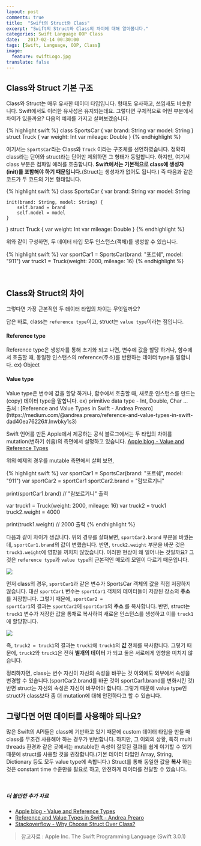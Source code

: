 ```yaml
---
layout: post
comments: true
title:  "Swift의 Struct와 Class"
excerpt: "Swift의 Struct와 Class의 차이에 대해 알아봅니다."
categories: Swift Language OOP Class
date:   2017-02-14 00:30:00
tags: [Swift, Language, OOP, Class]
image:
  feature: swiftLogo.jpg
translate: false
---
```


## Class와 Struct 기본 구조

Class와 Struct는 매우 유사한 데이터 타입입니다. 형태도 유사하고, 쓰임새도 비슷합니다. Swift에서도 이러한 유사성은 유지되는데요. 그렇다면 구체적으로 어떤 부분에서 차이가 있을까요? 다음의 예제를 가지고 살펴보겠습니다.

{% highlight swift %}
class SportsCar {
    var brand: String
    var model: String
}
struct Truck {
    var weight: Int
    var mileage: Double
}
{% endhighlight %}

여기서는 <code>SportsCar</code>라는 Class와 <code>Truck</code> 이라는 구조체를 선언하였습니다. 정확히 class라는 단어와 struct라는 단어만 제외하면 그 형태가 동일합니다. 하지만, 여기서 class 부분은 컴파일 에러를 호출합니다. **Swift에서는 기본적으로 class에 생성자(init)를 포함해야 하기 때문입니다.**(Struct는 생성자가 없어도 됩니다.) 즉 다음과 같은 코드가 두 코드의 기본 형태입니다.

{% highlight swift %}
class SportsCar {
    var brand: String
    var model: String

    init(brand: String, model: String) {
        self.brand = brand
        self.model = model
    }
}
struct Truck {
    var weight: Int
    var mileage: Double
}
{% endhighlight %}

위와 같이 구성하면, 두 데이터 타입 모두 인스턴스(객체)를 생성할 수 있습니다.

{% highlight swift %}
var sportCar1 = SportsCar(brand: "포르쉐", model: "911")
var truck1 = Truck(weight: 2000, mileage: 16)
{% endhighlight %}

<br/>

## Class와 Struct의 차이

그렇다면 가장 근본적인 두 데이터 타입의 차이는 무엇일까요?

답은 바로, class는 <code>reference type</code>이고, struct는 <code>value type</code>이라는 점입니다.

#### Reference type
<div class="message">
  Reference type은 생성자를 통해 초기화 되고 나면, 변수에 값을 할당 하거나, 함수에서 호출할 때, 동일한 인스턴스의 reference(주소)를 반환하는 데이터 type을 말합니다. ex) Object
</div>


#### Value type
<div class="message">
  Value type은 변수에 값을 할당 하거나, 함수에서 호출할 때, 새로운 인스턴스를 만드는(copy) 데이터 type을 말합니다. ex) primitive data type - Int, Double, Char ...
</div>
출처 : [Reference and Value Types in Swift - Andrea Prearo](https://medium.com/@andrea.prearo/reference-and-value-types-in-swift-dad40ea76226#.lnwbky1s3)

Swift 언어를 만든 Apple에서 제공하는 공식 블로그에서는 두 타입의 차이를 mutation(변하기 쉬움)의 측면에서 설명하고 있습니다. [Apple blog - Value and Reference Types](https://developer.apple.com/swift/blog/?id=10)

위의 예제의 경우를 mutable 측면에서 살펴 보면,

{% highlight swift %}
var sportCar1 = SportsCar(brand: "포르쉐", model: "911")
var sportCar2 = sportCar1
sportCar2.brand = "람보르기니"

print(sportCar1.brand) // "람보르기니" 출력

var truck1 = Truck(weight: 2000, mileage: 16)
var truck2 = truck1
truck2.weight = 4000

print(truck1.weight) // 2000 출력
{% endhighlight %}

다음과 같이 차이가 생깁니다. 위의 경우를 살펴보면, <code>sportCar2.brand</code> 부분을 바꿨는데, <code>sportCar1.brand</code>의 값이 변했습니다. 반면, <code>truck2.weight</code> 부분을 바꾼 것은 <code>truck1.weight</code>에 영향을 끼치지 않았습니다. 이러한 현상이 왜 일어나는 것일까요? 그것은 <code>reference type</code>과 <code>value type</code>의 근본적인 메모리 모델이 다르기 때문입니다.

<img src="https://dl.dropbox.com/s/dbqmfztgx16ht1u/sportcar.png">

먼저 class의 경우, <code>sportCar1</code>과 같은 변수가 SportsCar 객체의 값을 직접 저장하지 않습니다. 대신 <code>sportCar1</code> 변수는 <code>sportCar1</code> 객체의 데이터들이 저장된 장소의 **주소** 를 저장합니다. 그렇기 때문에, <code>sportCar2 = sportCar1</code>의 결과는 <code>sportCar2</code>에 <code>sportCar1</code>의 **주소** 를 복사합니다. 반면, struct는 <code>truck1</code> 변수가 저장한 값을 통채로 복사하여 새로운 인스턴스를 생성하고 이를 <code>truck1</code>에 할당합니다.

<img src="https://dl.dropbox.com/s/bbz6bcc7n21g67a/truck.png">

즉, <code>truck2 = truck1</code>의 결과는 <code>truck2</code>에 <code>truck1</code>의 **값** 전체를 복사합니다. 그렇기 때문에, <code>truck2</code>와 <code>truck1</code>은 전혀 **별개의 데이터** 가 되고 둘은 서로에게 영향을 미치지 않습니다.

<div class="message">
  정리하자면, class는 변수 자신이 자신의 속성을 바꾸는 것 이외에도 외부에서 속성을 변경할 수 있습니다.(sportCar2.brand를 바꾼 것이 sportCar1.brand를 변화시킨 것) 반면 struct는 자신의 속성은 자신이 바꾸어야 합니다. 그렇기 때문에 value type인 struct가 class보다 좀 더 mutation에 대해 안전하다고 할 수 있습니다.
</div>

## 그렇다면 어떤 데이터를 사용해야 되나요?

많은 Swift의 API들은 class에 기반하고 있기 때문에 custom 데이터 타입을 만들 때 class를 무조건 사용해야 하는 경우가 빈번합니다. 하지만, 그 이외의 상황, 특히 multi threads 환경과 같은 곳에서는 mutable한 속성이 잘못된 결과를 쉽게 야기할 수 있기 때문에 struct를 사용할 것을 권장합니다.(기본 데이터 타입인 Array, String, Dictionary 등도 모두 value type에 속합니다.) Struct를 통해 동일한 값을 **복사** 하는 것은 constant time 수준만을 필요로 하고, 안전하게 데이터를 전달할 수 있습니다.

<br/>

##### 더 볼만한 추가 자료
- [Apple blog - Value and Reference Types](https://developer.apple.com/swift/blog/?id=10)
- [Reference and Value Types in Swift - Andrea Prearo](https://medium.com/@andrea.prearo/reference-and-value-types-in-swift-dad40ea76226#.lnwbky1s3)
- [Stackoverflow - Why Choose Struct Over Class?](http://stackoverflow.com/a/24232845/5130783)

> 참고자료 : Apple Inc. The Swift Programming Language (Swift 3.0.1)
